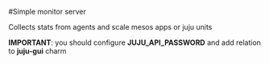 #Simple monitor server

Collects stats from agents and scale mesos apps or juju units

**IMPORTANT**: you should configure **JUJU_API_PASSWORD** and add relation to **juju-gui** charm

